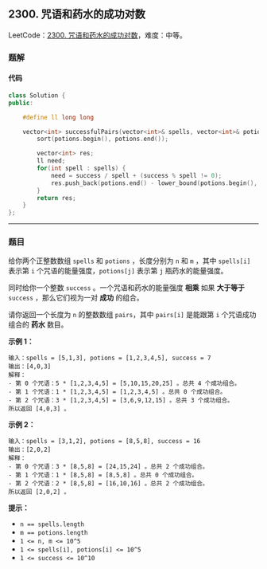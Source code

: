 ## 2300. 咒语和药水的成功对数

LeetCode：[2300. 咒语和药水的成功对数](https://leetcode.cn/problems/successful-pairs-of-spells-and-potions/)，难度：中等。

### 题解

#### 代码

```c++
class Solution {
public:

    #define ll long long

    vector<int> successfulPairs(vector<int>& spells, vector<int>& potions, long long success) {
        sort(potions.begin(), potions.end());

        vector<int> res;
        ll need;
        for(int spell : spells) {
            need = success / spell + (success % spell != 0);
            res.push_back(potions.end() - lower_bound(potions.begin(), potions.end(), need));
        }
        return res;
    }
};
```



---



### 题目

给你两个正整数数组 `spells` 和 `potions` ，长度分别为 `n` 和 `m` ，其中 `spells[i]` 表示第 `i` 个咒语的能量强度，`potions[j]` 表示第 `j` 瓶药水的能量强度。

同时给你一个整数 `success` 。一个咒语和药水的能量强度 **相乘** 如果 **大于等于** `success` ，那么它们视为一对 **成功** 的组合。

请你返回一个长度为 `n` 的整数数组 `pairs`，其中 `pairs[i]` 是能跟第 `i` 个咒语成功组合的 **药水** 数目。

 

**示例 1：**

```
输入：spells = [5,1,3], potions = [1,2,3,4,5], success = 7
输出：[4,0,3]
解释：
- 第 0 个咒语：5 * [1,2,3,4,5] = [5,10,15,20,25] 。总共 4 个成功组合。
- 第 1 个咒语：1 * [1,2,3,4,5] = [1,2,3,4,5] 。总共 0 个成功组合。
- 第 2 个咒语：3 * [1,2,3,4,5] = [3,6,9,12,15] 。总共 3 个成功组合。
所以返回 [4,0,3] 。
```

**示例 2：**

```
输入：spells = [3,1,2], potions = [8,5,8], success = 16
输出：[2,0,2]
解释：
- 第 0 个咒语：3 * [8,5,8] = [24,15,24] 。总共 2 个成功组合。
- 第 1 个咒语：1 * [8,5,8] = [8,5,8] 。总共 0 个成功组合。
- 第 2 个咒语：2 * [8,5,8] = [16,10,16] 。总共 2 个成功组合。
所以返回 [2,0,2] 。
```

 

**提示：**

- `n == spells.length`
- `m == potions.length`
- `1 <= n, m <= 10^5`
- `1 <= spells[i], potions[i] <= 10^5`
- `1 <= success <= 10^10`


